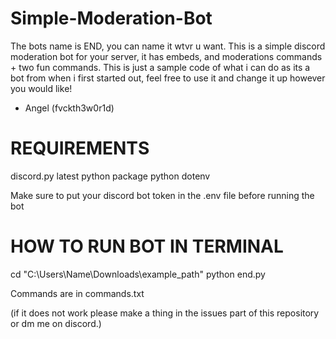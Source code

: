 # Simple-Moderation-Bot

The bots name is END, you can name it wtvr u want. This is a simple discord moderation bot for your server, it has embeds, and moderations commands + two fun commands. This is just a sample code of what i can do as its a bot from when i first started out, feel free to use it and change it up however you would like!

- Angel (fvckth3w0r1d) 


# REQUIREMENTS

discord.py 
latest python package
python dotenv

Make sure to put your discord bot token in the .env file before running the bot 

# HOW TO RUN BOT IN TERMINAL
cd "C:\Users\Name\Downloads\example_path"
python end.py

Commands are in commands.txt

(if it does not work please make a thing in the issues part of this repository or dm me on discord.)
